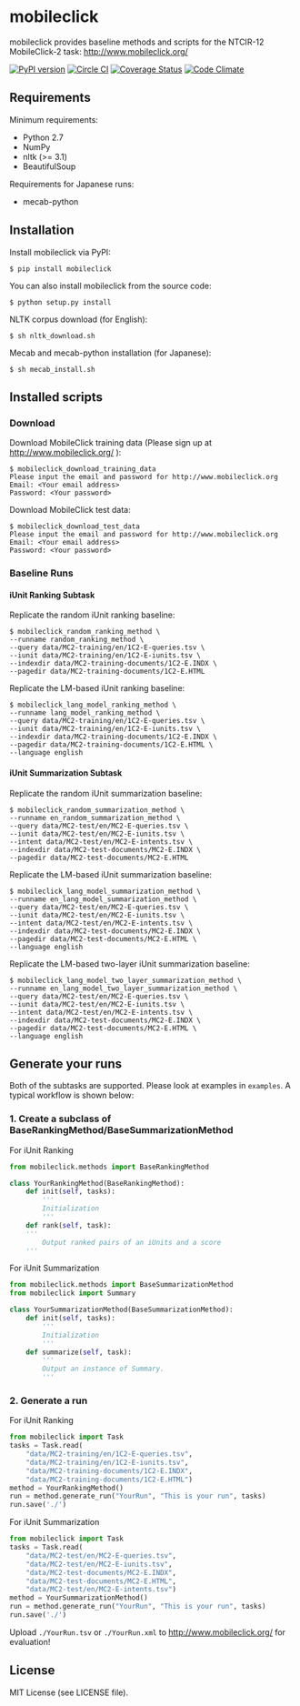 # mobileclick
mobileclick provides baseline methods and scripts for the NTCIR-12 MobileClick-2 task: http://www.mobileclick.org/

[![PyPI version](https://badge.fury.io/py/mobileclick.svg)](http://badge.fury.io/py/mobileclick)
[![Circle CI](https://circleci.com/gh/mpkato/mobileclick.svg?&style=shield)](https://circleci.com/gh/mpkato/mobileclick)
[![Coverage Status](https://coveralls.io/repos/mpkato/mobileclick/badge.svg)](https://coveralls.io/r/mpkato/mobileclick)
[![Code Climate](https://codeclimate.com/github/mpkato/mobileclick/badges/gpa.svg)](https://codeclimate.com/github/mpkato/mobileclick)

## Requirements

Minimum requirements:
- Python 2.7
- NumPy
- nltk (>= 3.1)
- BeautifulSoup

Requirements for Japanese runs:
- mecab-python


## Installation
Install mobileclick via PyPI:

```
$ pip install mobileclick
```

You can also install mobileclick from the source code:

```
$ python setup.py install
```

NLTK corpus download (for English):
```
$ sh nltk_download.sh
```

Mecab and mecab-python installation (for Japanese):
```
$ sh mecab_install.sh
```

## Installed scripts

### Download

Download MobileClick training data (Please sign up at http://www.mobileclick.org/ ):
```
$ mobileclick_download_training_data
Please input the email and password for http://www.mobileclick.org
Email: <Your email address>
Password: <Your password>
```

Download MobileClick test data:

```
$ mobileclick_download_test_data
Please input the email and password for http://www.mobileclick.org
Email: <Your email address>
Password: <Your password>
```

### Baseline Runs

#### iUnit Ranking Subtask

Replicate the random iUnit ranking baseline:
```
$ mobileclick_random_ranking_method \
--runname random_ranking_method \
--query data/MC2-training/en/1C2-E-queries.tsv \
--iunit data/MC2-training/en/1C2-E-iunits.tsv \
--indexdir data/MC2-training-documents/1C2-E.INDX \
--pagedir data/MC2-training-documents/1C2-E.HTML
```

Replicate the LM-based iUnit ranking baseline:
```
$ mobileclick_lang_model_ranking_method \
--runname lang_model_ranking_method \
--query data/MC2-training/en/1C2-E-queries.tsv \
--iunit data/MC2-training/en/1C2-E-iunits.tsv \
--indexdir data/MC2-training-documents/1C2-E.INDX \
--pagedir data/MC2-training-documents/1C2-E.HTML \
--language english
```

#### iUnit Summarization Subtask

Replicate the random iUnit summarization baseline:
```
$ mobileclick_random_summarization_method \
--runname en_random_summarization_method \
--query data/MC2-test/en/MC2-E-queries.tsv \
--iunit data/MC2-test/en/MC2-E-iunits.tsv \
--intent data/MC2-test/en/MC2-E-intents.tsv \
--indexdir data/MC2-test-documents/MC2-E.INDX \
--pagedir data/MC2-test-documents/MC2-E.HTML
```

Replicate the LM-based iUnit summarization baseline:
```
$ mobileclick_lang_model_summarization_method \
--runname en_lang_model_summarization_method \
--query data/MC2-test/en/MC2-E-queries.tsv \
--iunit data/MC2-test/en/MC2-E-iunits.tsv \
--intent data/MC2-test/en/MC2-E-intents.tsv \
--indexdir data/MC2-test-documents/MC2-E.INDX \
--pagedir data/MC2-test-documents/MC2-E.HTML \
--language english
```

Replicate the LM-based two-layer iUnit summarization baseline:
```
$ mobileclick_lang_model_two_layer_summarization_method \
--runname en_lang_model_two_layer_summarization_method \
--query data/MC2-test/en/MC2-E-queries.tsv \
--iunit data/MC2-test/en/MC2-E-iunits.tsv \
--intent data/MC2-test/en/MC2-E-intents.tsv \
--indexdir data/MC2-test-documents/MC2-E.INDX \
--pagedir data/MC2-test-documents/MC2-E.HTML \
--language english
```

## Generate your runs

Both of the subtasks are supported.
Please look at examples in `examples`.
A typical workflow is shown below:

### 1. Create a subclass of BaseRankingMethod/BaseSummarizationMethod

For iUnit Ranking
```python
from mobileclick.methods import BaseRankingMethod

class YourRankingMethod(BaseRankingMethod):
    def init(self, tasks):
    	'''
    	Initialization
    	'''
 	def rank(self, task):
	'''
        Output ranked pairs of an iUnits and a score
    '''
```

For iUnit Summarization
```python
from mobileclick.methods import BaseSummarizationMethod
from mobileclick import Summary

class YourSummarizationMethod(BaseSummarizationMethod):
    def init(self, tasks):
        '''
        Initialization
        '''
    def summarize(self, task):
        '''
        Output an instance of Summary.
        '''
```

### 2. Generate a run

For iUnit Ranking
```python
from mobileclick import Task
tasks = Task.read(
	"data/MC2-training/en/1C2-E-queries.tsv",
	"data/MC2-training/en/1C2-E-iunits.tsv",
	"data/MC2-training-documents/1C2-E.INDX",
	"data/MC2-training-documents/1C2-E.HTML")
method = YourRankingMethod()
run = method.generate_run("YourRun", "This is your run", tasks)
run.save('./')
```

For iUnit Summarization
```python
from mobileclick import Task
tasks = Task.read(
    "data/MC2-test/en/MC2-E-queries.tsv",
    "data/MC2-test/en/MC2-E-iunits.tsv",
    "data/MC2-test-documents/MC2-E.INDX",
    "data/MC2-test-documents/MC2-E.HTML",
    "data/MC2-test/en/MC2-E-intents.tsv")
method = YourSummarizationMethod()
run = method.generate_run("YourRun", "This is your run", tasks)
run.save('./')
```

Upload `./YourRun.tsv` or `./YourRun.xml` to http://www.mobileclick.org/ for evaluation!

## License
MIT License (see LICENSE file).
